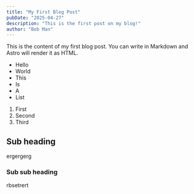 ```yaml
---
title: "My First Blog Post"
pubDate: "2025-04-27"
description: "This is the first post on my blog!"
author: "Bob Man"
---
```


This is the content of my first blog post. You can write in Markdown and Astro will render it as HTML.

- Hello
- World
- This
- Is
- A
- List

1. First
2. Second
3. Third

## Sub heading

ergergerg

### Sub sub heading

rbsetrert